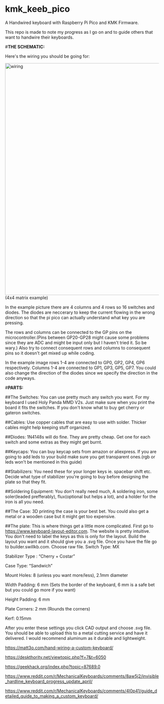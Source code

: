 # kmk_keeb_pico
A Handwired keyboard with Raspberry Pi Pico and KMK Firmware.

This repo is made to note my progress as I go on and to guide others that want to handwire their keyboards.

#**THE SCHEMATIC:**

Here's the wiring you should be going for:


<img width="1010" height="758" alt="wiring" src="https://github.com/user-attachments/assets/a79d5dad-cdfc-4ac3-9a79-758d745a60ff" />
(4x4 matrix example)


In the example picture there are 4 columns and 4 rows so 16 switches and diodes. The diodes are neccerary to keep the current flowing in the wrong direction so that the pi pico can actually understand what key you are pressing. 

The rows and columns can be connected to the GP pins on the microcontroller.(Pins between GP20-GP28 might cause some problems since they are ADC and might be input only but I haven't tried it. So be wary.) Also try to connect consequent rows and columns to consequent pins so it doesn't get mixed up while coding. 

In the example image rows 1-4 are connected to GP0, GP2, GP4, GP6 respectively. Columns 1-4 are connected to GP1, GP3, GP5, GP7. You could also change the direction of the diodes since we specify the direction in the code anyways.


#**PARTS:**

##The Switches: You can use pretty much any switch you want. For my keyboard I used Holy Panda MMD V2s. Just make sure when you print the board it fits the switches. If you don't know what to buy get cherry or gateron switches.

##Cables: Use copper cables that are easy to use with solder. Thicker cables might help keeping stuff organized.

##Diodes: 1N4148s will do fine. They are pretty cheap. Get one for each switch and some extras as they might get burnt.

##Keycaps: You can buy keycap sets from amazon or aliexpress. If you are going to add leds to your build make sure you get transparent ones.(rgb or leds won't be mentioned in this guide)

##Stabilizers: You need these for your longer keys ie. spacebar shift etc. Decide what type of stabilizer you're going to buy before designing the plate so that they fit.

##Soldering Equipment: You don't really need much, A soldering iron, some soler(leaded prefferably), flux(optional but helps a lot), and a holder for the iron is all you need.

##The Case: 3D printing the case is your best bet. You could also get a metal or a wooden case but it might get too expensive.

##The plate: This is where things get a little more complicated. First go to https://www.keyboard-layout-editor.com. The website is pretty intuitive. You don't need to label the keys as this is only for the layout. Build the layout you want and it should give you a .svg file. Once you have the file go to builder.swillkb.com. Choose raw file. 
Switch Type: MX 

Stabilizer Type : “Cherry + Costar” 

Case Type: “Sandwich” 

Mount Holes: 8 (unless you want more/less), 2.1mm diameter

Width Padding: 6 mm (Sets the border of the keyboard, 6 mm is a safe bet but you could go more if you want)

Height Padding: 6 mm

Plate Corners: 2 mm (Rounds the corners)

Kerf: 0.15mm

After you enter these settings you click CAD output and choose .svg file. You should be able to upload this to a metal cutting service and have it delivered. I would recommend aluminum as it durable and lightweight.



https://matt3o.com/hand-wiring-a-custom-keyboard/

https://deskthority.net/viewtopic.php?f=7&t=6050

https://geekhack.org/index.php?topic=87689.0

https://www.reddit.com/r/MechanicalKeyboards/comments/8aw5j2/invisible_hardline_keyboard_progress_update_april/

https://www.reddit.com/r/MechanicalKeyboards/comments/4l0p41/guide_detailed_guide_to_making_a_custom_keyboard/
